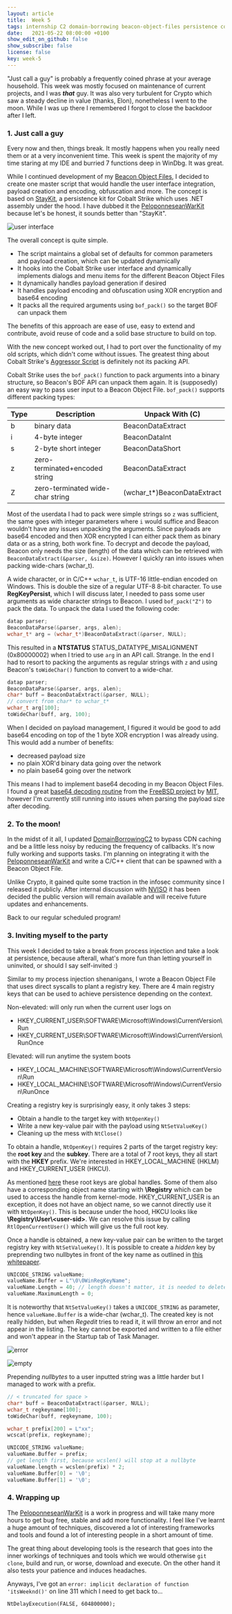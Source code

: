 ```yaml
---
layout: article
title:  Week 5
tags: internship C2 domain-borrowing beacon-object-files persistence cobalt-strike
date:   2021-05-22 08:00:00 +0100
show_edit_on_github: false
show_subscribe: false
license: false
key: week-5
---
```


"Just call a guy" is probably a frequently coined phrase at your average household. This week was mostly focused on maintenance of current projects, and I was ***that*** guy. It was also very turbulent for Crypto which saw a steady decline in value (thanks, Elon), nonetheless I went to the moon. While I was up there I remembered I forgot to close the backdoor after I left.<!--more-->

### 1. Just call a guy

Every now and then, things break. It mostly happens when you really need them or at a very inconvenient time. This week is spent the majority of my time staring at my IDE and burried 7 functions deep in WinDbg. It was great.

While I continued development of my [Beacon Object Files](https://www.cobaltstrike.com/help-beacon-object-files), I decided to create one master script that would handle the user interface integration, payload creation and encoding, obfuscation and more. The concept is based on [StayKit](https://github.com/0xthirteen/StayKit), a persistence kit for Cobalt Strike which uses .NET assembly under the hood. I have dubbed it the [PeloponneseanWarKit]() because let's be honest, it sounds better than "StayKit".

![user interface](/assets/images/peloponneseanwarkit.png)

The overall concept is quite simple.
* The script maintains a global set of defaults for common parameters and payload creation, which can be updated dynamically
* It hooks into the Cobalt Strike user interface and dynamically implements dialogs and menu items for the different Beacon Object Files
* It dynamically handles payload generation if desired
* It handles payload encoding and obfuscation using XOR encryption and base64 encoding
* It packs all the required arguments using `bof_pack()` so the target BOF can unpack them

The benefits of this approach are ease of use, easy to extend and contribute, avoid reuse of code and a solid base structure to build on top.

With the new concept worked out, I had to port over the functionality of my old scripts, which didn't come without issues. The greatest thing about Cobalt Strike's [Aggressor Script](https://www.cobaltstrike.com/aggressor-script/index.html) is definitely not its packing API.

Cobalt Strike uses the `bof_pack()` function to pack arguments into a binary structure, so Beacon's BOF API can unpack them again. It is (supposedly) an easy way to pass user input to a Beacon Object File. `bof_pack()` supports different packing types:

|Type|Description|Unpack With (C)|
|---|---|---|
|b|binary data|BeaconDataExtract|
|i|4-byte integer|BeaconDataInt|
|s|2-byte short integer|BeaconDataShort|
|z|zero-terminated+encoded string|BeaconDataExtract|
|Z|zero-terminated wide-char string|(wchar_t*)BeaconDataExtract|

Most of the userdata I had to pack were simple strings so `z` was sufficient, the same goes with integer parameters where `i` would suffice and Beacon wouldn't have any issues unpacking the arguments. Since payloads are base64 encoded and then XOR encrypted I can either pack them as binary data or as a string, both work fine. To decrypt and decode the payload, Beacon only needs the size (length) of the data which can be retrieved with `BeaconDataExtract(&parser, &size)`. However I quickly ran into issues when packing wide-chars (wchar_t).

A wide character, or in C/C++ `wchar_t`, is UTF-16 little-endian encoded on Windows. This is double the size of a regular UTF-8 8-bit character. To use **RegKeyPersist**, which I will discuss later, I needed to pass some user arguments as wide character strings to Beacon. I used `bof_pack("Z")` to pack the data. To unpack the data I used the following code:

```c
datap parser;
BeaconDataParse(&parser, args, alen);
wchar_t* arg = (wchar_t*)BeaconDataExtract(&parser, NULL);
```

This resulted in a **NTSTATUS** STATUS_DATATYPE_MISALIGNMENT (0x80000002) when I tried to use `arg` in an API call. Strange. In the end I had to resort to packing the arguments as regular strings with `z` and using Beacon's `toWideChar()` function to convert to a wide-char.

```c
datap parser;
BeaconDataParse(&parser, args, alen);
char* buff = BeaconDataExtract(&parser, NULL);
// convert from char* to wchar_t*
wchar_t arg[100];
toWideChar(buff, arg, 100);
```

When I decided on payload management, I figured it would be good to add base64 encoding on top of the 1 byte XOR encryption I was already using. This would add a number of benefits:
* decreased payload size
* no plain XOR'd binary data going over the network
* no plain base64 going over the network

This means I had to implement base64 decoding in my Beacon Object Files. I found a great [base64 decoding routine](http://web.mit.edu/freebsd/head/contrib/wpa/src/utils/base64.c) from the [FreeBSD project](https://www.freebsd.org/) by [MIT](https://web.mit.edu/), however I'm currently still running into issues when parsing the payload size after decoding.

### 2. To the moon!

In the midst of it all, I updated [DomainBorrowingC2](https://github.com/Cerbersec/DomainBorrowingC2) to bypass CDN caching and be a little less noisy by reducing the frequency of callbacks. It's now fully working and supports tasks. I'm planning on integrating it with the [PeloponneseanWarKit]() and write a C/C++ client that can be spawned with a Beacon Object File.

Unlike Crypto, it gained quite some traction in the infosec community since I released it publicly. After internal discussion with [NVISO](https://www.nviso.eu/) it has been decided the public version will remain available and will receive future updates and enhancements.

Back to our regular scheduled program!

### 3. Inviting myself to the party

This week I decided to take a break from process injection and take a look at persistence, because afterall, what's more fun than letting yourself in uninvited, or should I say self-invited :)

Similar to my process injection shenanigans, I wrote a Beacon Object File that uses direct syscalls to plant a registry key. There are 4 main registry keys that can be used to achieve persistence depending on the context.

Non-elevated: will only run when the current user logs on
* HKEY_CURRENT_USER\SOFTWARE\Microsoft\Windows\CurrentVersion\Run
* HKEY_CURRENT_USER\SOFTWARE\Microsoft\Windows\CurrentVersion\RunOnce

Elevated: will run anytime the system boots
* HKEY_LOCAL_MACHINE\SOFTWARE\Microsoft\Windows\CurrentVersion\Run
* HKEY_LOCAL_MACHINE\SOFTWARE\Microsoft\Windows\CurrentVersion\RunOnce

Creating a registry key is surprisingly easy, it only takes 3 steps:
* Obtain a handle to the target key with `NtOpenKey()`
* Write a new key-value pair with the payload using `NtSetValueKey()`
* Cleaning up the mess with `NtClose()`

To obtain a handle, `NtOpenKey()` requires 2 parts of the target registry key: the **root key** and the **subkey**. There are a total of 7 root keys, they all start with the **HKEY** prefix. We're interested in HKEY_LOCAL_MACHINE (HKLM) and HKEY_CURRENT_USER (HKCU). 

As mentioned [here](https://docs.microsoft.com/en-us/windows-hardware/drivers/kernel/registry-key-object-routines) these root keys are global handles. Some of them also have a corresponding object name starting with **\\Registry** which can be used to access the handle from kernel-mode. HKEY_CURRENT_USER is an exception, it does not have an object name, so we cannot directly use it with `NtOpenKey()`. This is because under the hood, HKCU looks like **\\Registry\\User\\\<user-sid>**. We can resolve this issue by calling `RtlOpenCurrentUser()` which will give us the full root key.

Once a handle is obtained, a new key-value pair can be written to the target registry key with `NtSetValueKey()`. It is possible to create a *hidden* key by preprending two nullbytes in front of the key name as outlined in [this whitepaper](https://github.com/ewhitehats/InvisiblePersistence/blob/master/InvisibleRegValues_Whitepaper.pdf).

```c
UNICODE_STRING valueName;
valueName.Buffer = L"\0\0WinRegKeyName";
valueName.Length = 40; // length doesn't matter, it is needed to delete the key
valueName.MaximumLength = 0;
```

It is noteworthy that `NtSetValueKey()` takes a `UNICODE_STRING` as parameter, hence `valueName.Buffer` is a wide-char (wchar_t). The created key is not really hidden, but when *Regedit* tries to read it, it will  throw an error and not appear in the listing. The key cannot be exported and written to a file either and won't appear in the Startup tab of Task Manager.

![error](/assets/images/regedit-error.png)

![empty](/assets/images/regedit-empty.png)

Prepending *nullbytes* to a user inputted string was a little harder but I managed to work with a prefix.

```c
// < truncated for space >
char* buff = BeaconDataExtract(&parser, NULL);
wchar_t regkeyname[100];
toWideChar(buff, regkeyname, 100);

wchar_t prefix[200] = L"xx";
wcscat(prefix, regkeyname);

UNICODE_STRING valueName;
valueName.Buffer = prefix;
// get length first, because wcslen() will stop at a nullbyte
valueName.length = wcslen(prefix) * 2;
valueName.Buffer[0] = '\0';
valueName.Buffer[1] = '\0';
```

### 4. Wrapping up

The [PeloponneseanWarKit]() is a work in progress and will take many more hours to get bug free, stable and add more functionality. I feel like I've learnt a huge amount of techniques, discovered a lot of interesting frameworks and tools and found a lot of interesting people in a short amount of time.

The great thing about developing tools is the research that goes into the inner workings of techniques and tools which we would otherwise `git clone`, build and run, or worse, download and execute. On the other hand it also tests your patience and induces headaches.

Anyways, I've got an `error: implicit declaration of function 'itsWeeknd()'` on line 311 which I need to get back to...

`NtDelayExecution(FALSE, 604800000);`